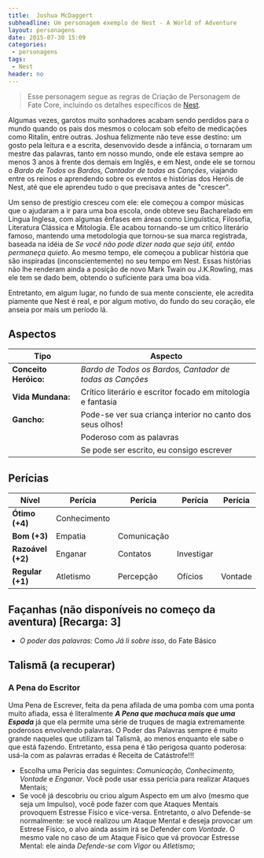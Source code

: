 ```yaml
---
title:  Joshua McDaggert
subheadline: Um personagem exemplo de Nest - A World of Adventure
layout: personagens
date: 2015-07-30 15:09
categories:
 - personagens
tags:
 - Nest
header: no
---
```


>  Esse personagem segue as regras de Criação de Personagem de Fate Core, incluindo os detalhes específicos de [Nest][1].

Algumas vezes, garotos muito sonhadores acabam sendo perdidos para o mundo quando os pais dos mesmos o colocam sob efeito de medicações como Ritalin, entre outras. Joshua felizmente não teve esse destino: um gosto pela leitura e a escrita, desenvovido desde a infância, o tornaram um mestre das palavras, tanto em nosso mundo, onde ele estava sempre ao menos 3 anos à frente dos demais em Inglês, e em Nest, onde ele se tornou o _Bardo de Todos os Bardos, Cantador de todas as Canções_, viajando entre os reinos e aprendendo sobre os eventos e histórias dos Heróis de Nest, até que ele aprendeu tudo o que precisava antes de "crescer".

Um senso de prestígio cresceu com ele: ele começou a compor músicas que o ajudaram a ir para uma boa escola, onde obteve seu Bacharelado em Língua Inglesa, com algumas ênfases em áreas como Linguística, Filosofia, Literatura Clássica e Mitologia. Ele acabou tornando-se um crítico literário famoso, mantendo uma metodologia que tornou-se sua marca registrada, baseada na idéia de _Se você não pode dizer nada que seja útil, então permaneça quieto_. Ao mesmo tempo, ele começou a publicar história que são inspiradas (inconscientemente) no seu tempo em Nest. Essas histórias não lhe renderam ainda a posição de novo Mark Twain ou J.K.Rowling, mas ele tem se dado bem, obtendo o suficiente para uma boa vida.

Entretanto, em algum lugar, no fundo de sua mente consciente, ele acredita piamente que Nest é real, e por algum motivo, do fundo do seu coração, ele anseia por mais um período lá.

## Aspectos

| Tipo                  | Aspecto                                                     |
|-----------------------|-------------------------------------------------------------|
| **Conceito Heróico:** | _Bardo de Todos os Bardos, Cantador de todas as Canções_    |
| **Vida Mundana:**     | Crítico literário e escritor focado em mitologia e fantasia |
| **Gancho:**           | Pode-se ver sua criança interior no canto dos seus olhos!   |
|                       | Poderoso com as palavras                                    |
|                       | Se pode ser escrito, eu consigo escrever                    |

## Perícias

| Nível             | Perícia      | Perícia     | Perícia      | Perícia | 
|-------------------|--------------|-------------|--------------|---------|
| **Ótimo (+4)**    | Conhecimento |             |              |         |
| **Bom (+3)**      | Empatia      | Comunicação |              |         |
| **Razoável (+2)** | Enganar      | Contatos    | Investigar   |         |
| **Regular (+1)**  | Atletismo    | Percepção   | Ofícios      | Vontade |


## Façanhas (não disponíveis no começo da aventura) [Recarga: 3]

+ _O poder das palavras:_ Como _Já li sobre isso_, do Fate Básico

## Talismã (a recuperar)

### A Pena do Escritor

Uma Pena de Escrever, feita da pena afilada de uma pomba com uma ponta muito afiada, essa é literalmente **_A Pena que machuca mais que uma Espada_** já que ela permite uma série de truques de magia extremamente poderosos envolvendo palavras. O Poder das Palavras sempre é muito grande naqueles que utilizam tal Talismã, ao menos enquanto ele sabe o que está fazendo. Entretanto, essa pena é tão perigosa quanto poderosa: usá-la com as palavras erradas é Receita de Catástrofe!!!


+  Escolha uma Perícia das seguintes: _Comunicação, Conhecimento, Vontade_ e _Enganar_. Você pode usar essa perícia para realizar Ataques Mentais;
+  Se você já descobriu ou criou algum Aspecto em um alvo (mesmo que seja um Impulso), você pode fazer com que Ataques Mentais provoquem Estresse Físico e vice-versa. Entretanto, o alvo Defende-se normalmente: se você realizou um Ataque Mental e deseja provocar um Estrese Físico, o alvo ainda assim irá se Defender com _Vontade_. O mesmo vale no caso de um Ataque Físico que vá provocar Estresse Mental: ele ainda _Defende-se_ com _Vigor_ ou _Atletismo_;

[1]: http://www.drivethrurpg.com/product/153980/Nest--A-World-of-Adventure-for-Fate-Core


